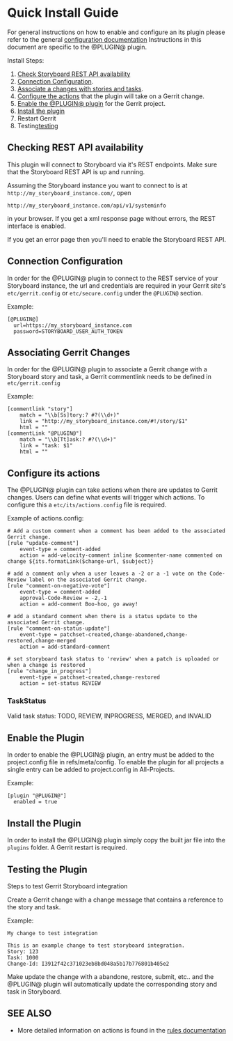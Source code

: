 Quick Install Guide
===================

For general instructions on how to enable and configure an its plugin
please refer to the general [configuration documentation][config-doc]
Instructions in this document are specific to the @PLUGIN@ plugin.

Install Steps:

1. [Check Storyboard REST API availability][rest-enabled]
2. [Connection Configuration][its-connection].
3. [Associate a changes with stories and tasks][its-associate-change].
4. [Configure the actions][its-actions] that the plugin will take on a Gerrit change.
5. [Enable the @PLUGIN@ plugin][its-enable] for the Gerrit project.
6. [Install the plugin][its-install]
7. Restart Gerrit
8. Testing[testing]

[rest-enabled]: #rest-enabled
<a name="rest-enabled">Checking REST API availability</a>
---------------------------------------------------------

This plugin will connect to Storyboard via it's REST endpoints.
Make sure that the Storyboard REST API is up and running.

Assuming the Storyboard instance you want to connect to is at
`http://my_storyboard_instance.com/`, open

```
http://my_storyboard_instance.com/api/v1/systeminfo
```

in your browser. If you get a xml response page without errors, the REST
interface is enabled.

If you get an error page then you'll need to enable the Storyboard REST API.

[its-connection]: #its-connection
<a name="its-connection">Connection Configuration</a>
-----------------------------------------------------

In order for the @PLUGIN@ plugin to connect to the REST service of your
Storyboard instance, the url and credentials are required in
your Gerrit site's `etc/gerrit.config` or `etc/secure.config` under
the `@PLUGIN@` section.

Example:

```
[@PLUGIN@]
  url=https://my_storyboard_instance.com
  password=STORYBOARD_USER_AUTH_TOKEN
```

[its-associate-change]: #its-associate-change
<a name="its-associate-change">Associating Gerrit Changes</a>
-------------------------------------------------------------

In order for the @PLUGIN@ plugin to associate a Gerrit change with
a Storyboard story and task, a Gerrit commentlink needs to be
defined in `etc/gerrit.config`

Example:

```
[commentlink "story"]
    match = "\\b[Ss]tory:? #?(\\d+)"
    link = "http://my_storyboard_instance.com/#!/story/$1"
    html = ""
[commentLink "@PLUGIN@"]
    match = "\\b[Tt]ask:? #?(\\d+)"
    link = "task: $1"
    html = ""
```

[its-actions]: #its-actions
<a name="its-actions">Configure its actions</a>
-----------------------------------------------

The @PLUGIN@ plugin can take actions when there are updates
to Gerrit changes.  Users can define what events will trigger
which actions.  To configure this a `etc/its/actions.config`
file is required.

Example of actions.config:

```
# Add a custom comment when a comment has been added to the associated Gerrit change.
[rule "update-comment"]
    event-type = comment-added
    action = add-velocity-comment inline $commenter-name commented on change ${its.formatLink($change-url, $subject)}

# add a comment only when a user leaves a -2 or a -1 vote on the Code-Review label on the associated Gerrit change.
[rule "comment-on-negative-vote"]
    event-type = comment-added
    approval-Code-Review = -2,-1
    action = add-comment Boo-hoo, go away!

# add a standard comment when there is a status update to the associated Gerrit change.
[rule "comment-on-status-update"]
    event-type = patchset-created,change-abandoned,change-restored,change-merged
    action = add-standard-comment

# set storyboard task status to 'review' when a patch is uploaded or when a change is restored
[rule "change_in_progress"]
    event-type = patchset-created,change-restored
    action = set-status REVIEW
```

### <a id="task-status"></a>TaskStatus
Valid task status: TODO, REVIEW, INPROGRESS, MERGED, and INVALID


[its-enable]: #its-enable
<a name="its-enable">Enable the Plugin</a>
-------------------------------------------------------

In order to enable the @PLUGIN@ plugin, an entry must be
added to the project.config file in refs/meta/config.
To enable the plugin for all projects a single entry can
be added to project.config in All-Projects.

Example:

```
[plugin "@PLUGIN@"]
  enabled = true
```

[its-install]: #its-install
<a name="its-install">Install the Plugin</a>
-------------------------------------------------------

In order to install the @PLUGIN@ plugin simply copy the built jar
file into the `plugins` folder.  A Gerrit restart is required.

[config-common-doc]: config-common.html
[config-doc]: config.html
[rules-doc]: config-rulebase-common.html

[testing]: #testing
<a name="testing">Testing the Plugin</a>
-------------------------------------------------------

Steps to test Gerrit Storyboard integration

Create a Gerrit change with a change message that contains a reference
to the story and task.

Example:

```
My change to test integration

This is an example change to test storyboard integration.
Story: 123
Task: 1000
Change-Id: I3912f42c371023eb8bd048a5b17b776801b405e2
```

Make update the change with a abandone, restore, submit, etc.. and
the @PLUGIN@ plugin will automatically update the corresponding story
and task in Storyboard.

SEE ALSO
--------
* More detailed information on actions is found in the [rules documentation][rules-doc]
